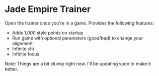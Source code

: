 # Jade Empire Trainer 

Open the trainer once you're in a game. Provides the following features:

- Adds 1,000 style points on startup
- Run game with optional parameters (good/bad) to change your alignment
- Infinite chi
- Infinite focus

Note: Things are a bit clunky right now. I'll be updating soon to make it better.
